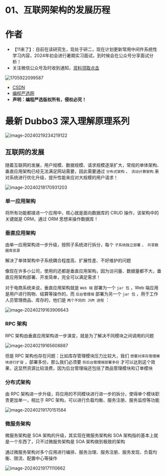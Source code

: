 # 01、互联网架构的发展历程

# 作者

- 【11来了】：目前在读研究生，现处于研二，现在计划更新常用中间件系统性学习内容，2024年初会进行暑期实习面试，到时候会在公众号分享面试分析！
- 关注微信公众号及时收到通知，[资料领取点击](https://mp.weixin.qq.com/s?__biz=MzkyMTM4MjI0OQ==&mid=2247483939&idx=1&sn=1bf016f07d1448a65b36afaa8507a188&chksm=c1853e25f6f2b7339d9931e1b2f8ad1d47e31983a3d7a95bb135e7d4aed309fe41acd9b2bd06#rd)

![1705922099587](https://11laile-note-img.oss-cn-beijing.aliyuncs.com/1705922099587.png)

- [CSDN](https://blog.csdn.net/qq_45260619)
- [编程严选网](http://javaedge.cn)
- **声明：编程严选版权所有，侵权必究！**



# 最新 Dubbo3 深入理解原理系列

![image-20240219234219122](https://11laile-note-img.oss-cn-beijing.aliyuncs.com/image-20240219234219122.png)

## 互联网的发展

随着互联网的发展，用户规模、数据规模、请求规模逐渐扩大，常规的单体架构、垂直应用架构已经无法满足网站需要，因此需要通过 `分布式架构` 、 `流动计算架构` 来对系统进行优化升级，提升性能来应对大规模的用户请求！

![image-20240218170931203](https://11laile-note-img.oss-cn-beijing.aliyuncs.com/image-20240218170931203.png)

### 单一应用架构

将所有功能都揉进一个应用中，核心就是面向数据库的 CRUD 操作，该架构中的关键就是 ORM，通过 ORM 思想来操作数据库！

### 垂直应用架构

由单一应用架构进一步升级，按照子系统进行拆分，每个 `子系统独立部署` 、 `共享数据库资源`

解决了单体架构中子系统耦合程度高、扩展性差、不好维护的问题

像现在许多小公司，使用的还都是垂直应用架构，因为访问量、数据量都不大，垂直应用架构部署、开发简单，完全可以满足需求！

对于电商系统来说，垂直应用架构就是 `Web 端` 部署为一个 `jar 包` ，Web 端应用是用户进行购物、结算等操作的，而 `后台管理端` 部署为另一个 `jar 包` ，用于工作人员管理商品、库存的，他们是 `两个不同的 JVM 进程` ：

![image-20240219163906643](https://11laile-note-img.oss-cn-beijing.aliyuncs.com/image-20240219163906643.png)

### RPC 架构

RPC 架构由垂直应用架构进一步演变，就是为了解决不同模块之间调用的问题

![image-20240219165608887](https://11laile-note-img.oss-cn-beijing.aliyuncs.com/image-20240219165608887.png)

但是 RPC 架构也存在问题：比如库存管理模块压力比较大，我们 `想要对库存管理模块进行扩容` ，部署多份，那么我们必须要 `将后台管理端部署多份` 才可以达到这个效果，这显然资源比较浪费，因为后台管理端还包括了商品管理模块和订单模块



### 分布式架构

由 RPC 架构进一步升级，将应用的不同模块进行进一步的拆分，使得单个模块职责更加单一，相比于 RPC 架构，可以进行负载均衡、服务注册、服务监控等功能

![image-20240219170151584](https://11laile-note-img.oss-cn-beijing.aliyuncs.com/image-20240219170151584.png)



### 微服务架构

微服务架构是 SOA 架构的升级，其实现在微服务架构和 SOA 架构指的基本上就是一个东西了，只不过微服务架构是 SOA 架构做到极致的架构

通过微服务架构对多个应用进行编排、服务治理、服务注册、服务发现、负载均衡、限流、配置中心等操作

![image-20240219171110662](https://11laile-note-img.oss-cn-beijing.aliyuncs.com/image-20240219171110662.png)

